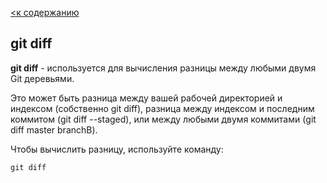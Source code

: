 [<к содержанию](./readme.md)

## git diff

**git diff** - используется для вычисления разницы между любыми двумя Git деревьями.

 Это может быть разница между вашей рабочей директорией и индексом (собственно git diff), разница между индексом и последним коммитом (git diff --staged), или между любыми двумя коммитами (git diff master branchB).

Чтобы вычислить разницу, используйте команду:

```bash=
git diff
```